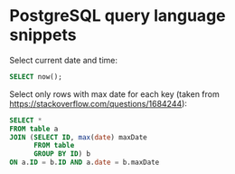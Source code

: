 # PostgreSQL query language snippets
Select current date and time:
```sql
SELECT now();
```
Select only rows with max date for each key (taken from https://stackoverflow.com/questions/1684244):
```sql
SELECT * 
FROM table a 
JOIN (SELECT ID, max(date) maxDate
      FROM table
      GROUP BY ID) b
ON a.ID = b.ID AND a.date = b.maxDate
```
